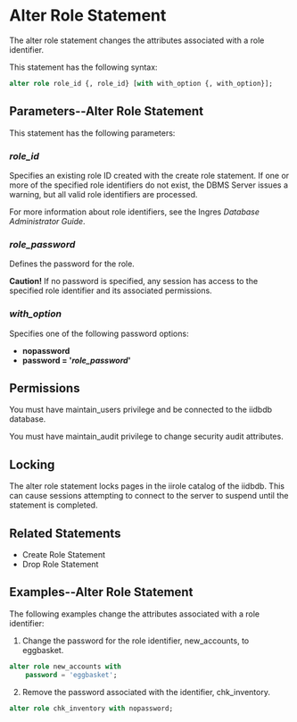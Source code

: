 # Alter Role Statement

The alter role statement changes the attributes associated with a role identifier.

This statement has the following syntax:

```sql
alter role role_id {, role_id} [with with_option {, with_option}];
```

## Parameters--Alter Role Statement

This statement has the following parameters:

### *role_id*

Specifies an existing role ID created with the create role statement. If one or more of the specified role identifiers do not exist, the DBMS Server issues a warning, but all valid role identifiers are processed.

For more information about role identifiers, see the Ingres *Database Administrator Guide*.

### *role_password*

Defines the password for the role.

**Caution!** If no password is specified, any session has access to the specified role identifier and its associated permissions.

### *with_option*

Specifies one of the following password options:

- **nopassword**
- **password = '*role_password*'**

## Permissions

You must have maintain_users privilege and be connected to the iidbdb database.

You must have maintain_audit privilege to change security audit attributes.

## Locking

The alter role statement locks pages in the iirole catalog of the iidbdb. This can cause sessions attempting to connect to the server to suspend until the statement is completed.

## Related Statements

- Create Role Statement
- Drop Role Statement

## Examples--Alter Role Statement

The following examples change the attributes associated with a role identifier:

1. Change the password for the role identifier, new_accounts, to eggbasket.

```sql
alter role new_accounts with
    password = 'eggbasket';
```

2. Remove the password associated with the identifier, chk_inventory.

```sql
alter role chk_inventory with nopassword;
```
